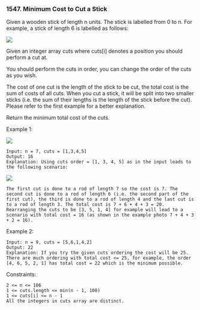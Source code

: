 ### 1547. Minimum Cost to Cut a Stick

Given a wooden stick of length n units. The stick is labelled from 0 to n. For example, a stick of length 6 is labelled as follows:

![](https://assets.leetcode.com/uploads/2020/07/21/statement.jpg)

Given an integer array cuts where cuts[i] denotes a position you should perform a cut at.

You should perform the cuts in order, you can change the order of the cuts as you wish.

The cost of one cut is the length of the stick to be cut, the total cost is the sum of costs of all cuts. When you cut a stick, it will be split into two smaller sticks (i.e. the sum of their lengths is the length of the stick before the cut). Please refer to the first example for a better explanation.

Return the minimum total cost of the cuts.



Example 1:

![](https://assets.leetcode.com/uploads/2020/07/23/e1.jpg)

    Input: n = 7, cuts = [1,3,4,5]
    Output: 16
    Explanation: Using cuts order = [1, 3, 4, 5] as in the input leads to the following scenario:

![](https://assets.leetcode.com/uploads/2020/07/21/e11.jpg)

    The first cut is done to a rod of length 7 so the cost is 7. The second cut is done to a rod of length 6 (i.e. the second part of the first cut), the third is done to a rod of length 4 and the last cut is to a rod of length 3. The total cost is 7 + 6 + 4 + 3 = 20.
    Rearranging the cuts to be [3, 5, 1, 4] for example will lead to a scenario with total cost = 16 (as shown in the example photo 7 + 4 + 3 + 2 = 16).

Example 2:

    Input: n = 9, cuts = [5,6,1,4,2]
    Output: 22
    Explanation: If you try the given cuts ordering the cost will be 25.
    There are much ordering with total cost <= 25, for example, the order [4, 6, 5, 2, 1] has total cost = 22 which is the minimum possible.



Constraints:

    2 <= n <= 106
    1 <= cuts.length <= min(n - 1, 100)
    1 <= cuts[i] <= n - 1
    All the integers in cuts array are distinct.
